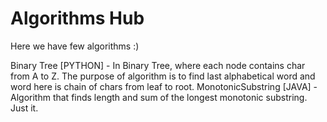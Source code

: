 # Algorithms Hub
Here we have few algorithms :)

Binary Tree [PYTHON] - In Binary Tree, where each node contains char from A to Z. The purpose of algorithm is to find last alphabetical word and word here is chain of chars from leaf to root. 
MonotonicSubstring [JAVA] - Algorithm that finds length and sum of the longest monotonic substring. Just it.
